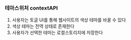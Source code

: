 ### 테마스위처 contextAPI
1. 사용자는 토글 UI를 통해 웹사이트의 색상 테마를 바꿀 수 있다
2. 색상 테마는 전역 상태로 존재한다
3. 사용자가 선택한 테마는 로컬스토리지에 저장한다